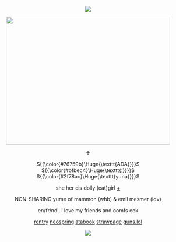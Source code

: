 &nbsp;
<div align="center">

![](https://komarev.com/ghpvc/?username=moidix&label=🗝&color=01105c&abbreviated=true)

<img src="https://i.postimg.cc/902xSXkv/13.gif" width="450" height="350">

♰

${{\color{#76759b}\Huge{\texttt{ADA}}}}$ ${{\color{#bfbec4}\Huge{\texttt{ː}}}}$ ${{\color{#2f78ac}\Huge{\texttt{yuna}}}}$

she her cis dolly (cat)girl [+](https://pronouns.cc/@adelaide)

NON-SHARING yume of mammon (whb) & emil mesmer (idv)

en/fr/ndl, i love my friends and oomfs eek

[rentry](https://rentry.co/wrecked) [neospring](https://neospring.org/@gurohime) [atabook](https://wxs.atabook.org) [strawpage](https://mdma.straw.page) [guns.lol](https://guns.lol/lesbian)
 
![](https://spotify-github-profile.kittinanx.com/api/view.svg?uid=314mkicxlkkdu2xbfq5sn4qlspni&cover_image=true&theme=natemoo-re&show_offline=true&background_color=121212&interchange=false&bar_color=1448c2&bar_color_cover=false)
<div>
